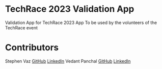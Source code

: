 # TechRace 2023 Validation App

Validation App for TechRace 2023 App
To be used by the volunteers of the TechRace event

# Contributors

Stephen Vaz <a href="google.com">GitHub</a> <a href="google.com">LinkedIn</a>
Vedant Panchal <a href="google.com">GitHub</a> <a href="google.com">LinkedIn</a>